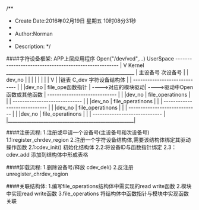 /**
* Create Date:2016年02月19日 星期五 10时08分31秒
* 
* Author:Norman
* 
* Description: 
*/

####字符设备框架:
    APP上层应用程序 Open("/dev/vcd",...)          UserSpace
    ------------------------------------------------------
                          |
                          V
                        Kernel
    ______________________________________________________
    |          主设备号    次设备号                       |
    |          dev_no                                     |
    |            |                                        |
    |            |                                        |
    |            V                                        |
    |链表    C_dev 字符设备结构体                         |
    |    -----------------------------                    |
    |    |dev_no  | file_ope函数指针 | ---->对应的模块驱动| ---->驱动中Open函数或其他函数
    |    -----------------------------                    |
    |    |dev_no  | file_operatinons |                    |
    |    -----------------------------                    |
    |    |dev_no  | file_operatinons |                    |
    |    -----------------------------                    |
    |    |dev_no  | file_operatinons |                    |
    |    -----------------------------                    |
    |    |dev_no  | file_operatinons |                    |
    |    -----------------------------                    |
    |_____________________________________________________|

####注册流程:
    1.注册或申请一个设备号(主设备号和次设备号)
        1.1:register_chrdev_region
    2.注册一个字符设备结构体,需要该结构体绑定其驱动操作函数
        2.1:cdev_init() 初始化结构体
        2.2:将设备ID与函数指针绑定
        2.3：cdev_add 添加到结构体中形成表格

####卸载流程:
    1.删除设备号/释放 cdev_del()
    2.反注册 unregister_chrdev_region


####关联结构体:
    1.编写file_operations结构体中需实现的read write函数
    2.模块中实现read write函数
    3.file_operations 将结构体中函数指针与模块中实现函数关联

